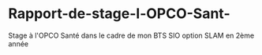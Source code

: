 # Rapport-de-stage-l-OPCO-Sant-
Stage à l'OPCO Santé dans le cadre de mon BTS SIO option SLAM en 2ème année
